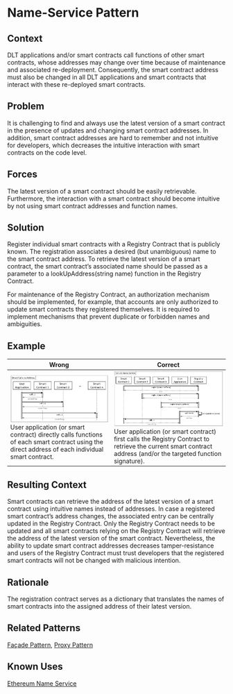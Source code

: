 # Name-Service Pattern
## Context
DLT applications and/or smart contracts call functions of other smart contracts, whose addresses may change over time because of maintenance and associated re-deployment. Consequently, the smart contract address must also be changed in all DLT applications and smart contracts that interact with these re-deployed smart contracts.
## Problem
It is challenging to find and always use the latest version of a smart contract in the presence of updates and changing smart contract addresses. In addition, smart contract addresses are hard to remember and not intuitive for developers, which decreases the intuitive interaction with smart contracts on the code level.
## Forces
The latest version of a smart contract should be easily retrievable. Furthermore, the interaction with a smart contract should become intuitive by not using smart contract addresses and function names.
## Solution
Register individual smart contracts with a Registry Contract that is publicly known. The registration associates a desired (but unambiguous) name to the smart contract address. To retrieve the latest version of a smart contract, the smart contract’s associated name should be passed as a parameter to a lookUpAddress(string name) function in the Registry Contract.

For maintenance of the Registry Contract, an authorization mechanism should be implemented, for example, that accounts are only authorized to update smart contracts they registered themselves. It is required to implement mechanisms that prevent duplicate or forbidden names and ambiguities.
## Example
Wrong | Correct
------------- | -------------
![Wrong](Name-Service%20Pattern%20-%20Direct%20Calls%20via%20Address.png)User application (or smart contract) directly calls functions of each smart contract using the direct address of each individual smart contract. | ![Correct](Name-Service%20Pattern%20-%20Calls%20via%20Name-Service.png)User application (or smart contract) first calls the Registry Contract to retrieve the current smart contract address (and/or the targeted function signature).

## Resulting Context
Smart contracts can retrieve the address of the latest version of a smart contract using intuitive names instead of addresses. In case a registered smart contract’s address changes, the associated entry can be centrally updated in the Registry Contract. Only the Registry Contract needs to be updated and all smart contracts relying on the Registry Contract will retrieve the address of the latest version of the smart contract. Nevertheless, the ability to update smart contract addresses decreases tamper-resistance and users of the Registry Contract must trust developers that the registered smart contracts will not be changed with malicious intention.
## Rationale
The registration contract serves as a dictionary that translates the names of smart contracts into the assigned address of their latest version.
## Related Patterns
[Façade Pattern](/Architectural%20Patterns/Façade%20Pattern/README.md#context), [Proxy Pattern](/Architectural%20Patterns/Proxy%20Pattern/README.md#context)
## Known Uses
[Ethereum Name Service](https://docs.ens.domains/)
